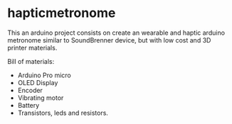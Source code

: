 # hapticmetronome
This an arduino project consists on create an wearable and haptic arduino metronome similar to SoundBrenner device, but with low cost and  3D printer materials.

Bill of materials:
- Arduino Pro micro
- OLED Display
- Encoder
- Vibrating motor
- Battery
- Transistors, leds and resistors.

